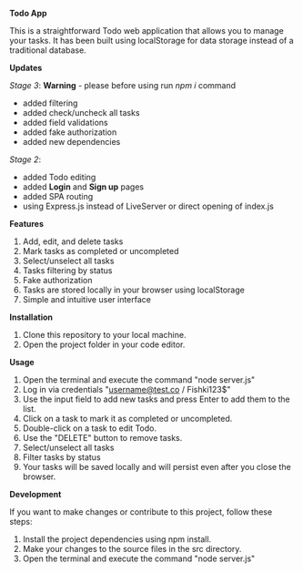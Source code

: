 **Todo App**

This is a straightforward Todo web application that allows you to manage your tasks. It has been built using localStorage for data storage instead of a traditional database.

**Updates**

_Stage 3_:
**Warning** - please before using run _npm i_ command
* added filtering
* added check/uncheck all tasks
* added field validations
* added fake authorization
* added new dependencies

_Stage 2_:
* added Todo editing
* added **Login** and **Sign up** pages
* added SPA routing
* using Express.js instead of LiveServer or direct opening of index.js

**Features**
1. Add, edit, and delete tasks
2. Mark tasks as completed or uncompleted
3. Select/unselect all tasks
4. Tasks filtering by status
5. Fake authorization
6. Tasks are stored locally in your browser using localStorage
7. Simple and intuitive user interface

**Installation**
1. Clone this repository to your local machine.
2. Open the project folder in your code editor.

**Usage**
1. Open the terminal and execute the command "node server.js"
2. Log in via credentials "username@test.co / Fishki123$"
3. Use the input field to add new tasks and press Enter to add them to the list.
4. Click on a task to mark it as completed or uncompleted.
5. Double-click on a task to edit Todo.
6. Use the "DELETE" button to remove tasks.
7. Select/unselect all tasks
8. Filter tasks by status
9. Your tasks will be saved locally and will persist even after you close the browser.

**Development**

If you want to make changes or contribute to this project, follow these steps:
1. Install the project dependencies using npm install.
2. Make your changes to the source files in the src directory.
3. Open the terminal and execute the command "node server.js"
